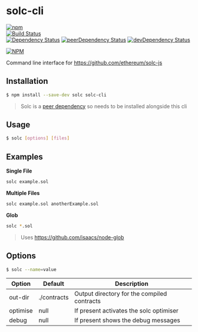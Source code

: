 # solc-cli

[![npm](https://img.shields.io/npm/v/solc-cli.svg?maxAge=2592000)](https://www.npmjs.com/package/solc-cli)  
[![Build Status](https://travis-ci.org/InsidersByte/solc-cli.svg?branch=master)](https://travis-ci.org/InsidersByte/solc-cli)  
[![Dependency Status](https://david-dm.org/insidersbyte/solc-cli.svg)](https://david-dm.org/insidersbyte/solc-cli)
[![peerDependency Status](https://david-dm.org/insidersbyte/solc-cli/peer-status.svg)](https://david-dm.org/insidersbyte/solc-cli#info=peerDependencies)
[![devDependency Status](https://david-dm.org/insidersbyte/solc-cli/dev-status.svg)](https://david-dm.org/insidersbyte/solc-cli#info=devDependencies)

[![NPM](https://nodei.co/npm/solc-cli.png?downloads=true&downloadRank=true)](https://nodei.co/npm/solc-cli/)

Command line interface for https://github.com/ethereum/solc-js

## Installation

```bash
$ npm install --save-dev solc solc-cli
```

> Solc is a [peer dependency](https://nodejs.org/en/blog/npm/peer-dependencies/) so needs to be installed alongside this cli

## Usage

```bash
$ solc [options] [files]
```

## Examples

**Single File**

```bash
solc example.sol
```

**Multiple Files**

```bash
solc example.sol anotherExample.sol
```

**Glob**

```bash
solc *.sol
```

> Uses https://github.com/isaacs/node-glob

## Options

```bash
$ solc --name=value
```

| Option   | Default     | Description                                 |
|----------|-------------|---------------------------------------------|
| out-dir  | ./contracts | Output directory for the compiled contracts |
| optimise | null        | If present activates the solc optimiser     |
| debug    | null        | If present shows the debug messages         |
